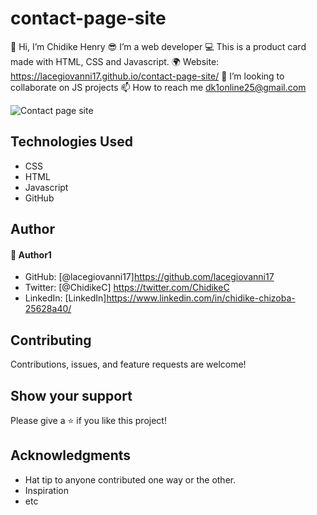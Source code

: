 # contact-page-site
👋 Hi, I’m Chidike Henry 
😎 I’m a web developer 
💻 This is a product card made with HTML, CSS and Javascript. 
🌍 Website:   https://lacegiovanni17.github.io/contact-page-site/
💞️ I’m looking to collaborate on JS projects 
📫 How to reach me dk1online25@gmail.com

![Contact page site](https://user-images.githubusercontent.com/30509335/188509414-77238ee6-30da-45c6-833c-756d4ab275a9.PNG)


## Technologies Used
* CSS
* HTML
* Javascript
* GitHub

## Author

#### 👤 Author1
- GitHub: [@lacegiovanni17]https://github.com/lacegiovanni17
- Twitter: [@ChidikeC] https://twitter.com/ChidikeC
- LinkedIn: [LinkedIn]https://www.linkedin.com/in/chidike-chizoba-25628a40/

## Contributing 
Contributions, issues, and feature requests are welcome!

## Show your support
Please give a ⭐️ if you like this project! 

## Acknowledgments
- Hat tip to anyone contributed one way or the other.
- Inspiration
- etc
